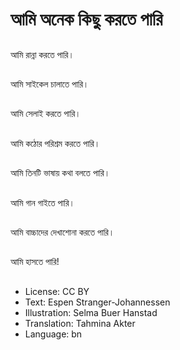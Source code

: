 # আমি অনেক কিছু করতে পারি

##
আমি রান্না করতে পারি।

##
আমি সাইকেল চালাতে পারি।

##
আমি সেলাই করতে পারি।

##
আমি কঠোর পরিশ্রম করতে পারি।

##
আমি তিনটি ভাষায় কথা বলতে পারি।

##
আমি গান গাইতে পারি।

##
আমি বাচ্চাদের দেখাশোনা করতে পারি।

##
আমি হাসতে পারি!

##
* License: CC BY
* Text: Espen Stranger-Johannessen
* Illustration: Selma Buer Hanstad
* Translation: Tahmina Akter
* Language: bn
